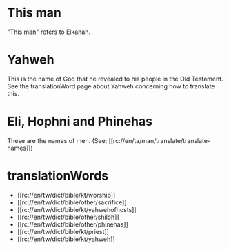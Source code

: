 # This man

"This man" refers to Elkanah.

# Yahweh

This is the name of God that he revealed to his people in the Old Testament. See the translationWord page about Yahweh concerning how to translate this.

# Eli, Hophni and Phinehas

These are the names of men. (See: [[rc://en/ta/man/translate/translate-names]])

# translationWords

* [[rc://en/tw/dict/bible/kt/worship]]
* [[rc://en/tw/dict/bible/other/sacrifice]]
* [[rc://en/tw/dict/bible/kt/yahwehofhosts]]
* [[rc://en/tw/dict/bible/other/shiloh]]
* [[rc://en/tw/dict/bible/other/phinehas]]
* [[rc://en/tw/dict/bible/kt/priest]]
* [[rc://en/tw/dict/bible/kt/yahweh]]